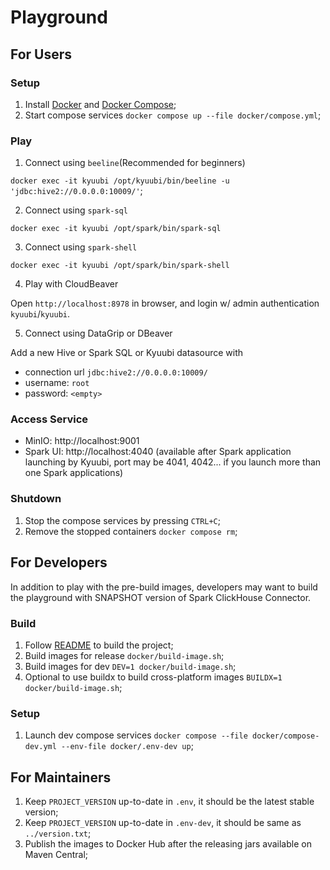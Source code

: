 Playground
===

## For Users

### Setup

1. Install [Docker](https://docs.docker.com/get-docker/) and [Docker Compose](https://docs.docker.com/compose/);
2. Start compose services `docker compose up --file docker/compose.yml`;

### Play

1. Connect using `beeline`(Recommended for beginners)

`docker exec -it kyuubi /opt/kyuubi/bin/beeline -u 'jdbc:hive2://0.0.0.0:10009/'`;

2. Connect using `spark-sql`

`docker exec -it kyuubi /opt/spark/bin/spark-sql`

3. Connect using `spark-shell`

`docker exec -it kyuubi /opt/spark/bin/spark-shell`

4. Play with CloudBeaver

Open `http://localhost:8978` in browser, and login w/ admin authentication `kyuubi`/`kyuubi`.

5. Connect using DataGrip or DBeaver

Add a new Hive or Spark SQL or Kyuubi datasource with

- connection url `jdbc:hive2://0.0.0.0:10009/`
- username: `root`
- password: `<empty>`

### Access Service

- MinIO: http://localhost:9001
- Spark UI: http://localhost:4040 (available after Spark application launching by Kyuubi, port may be 4041, 4042... if you launch more than one Spark applications)

### Shutdown

1. Stop the compose services by pressing `CTRL+C`; 
2. Remove the stopped containers `docker compose rm`;

## For Developers

In addition to play with the pre-build images, developers may want to build the playground with SNAPSHOT version of Spark ClickHouse Connector.

### Build

1. Follow [README](../README.md#build) to build the project;
2. Build images for release `docker/build-image.sh`;
3. Build images for dev `DEV=1 docker/build-image.sh`;
4. Optional to use buildx to build cross-platform images `BUILDX=1 docker/build-image.sh`;

### Setup

1. Launch dev compose services `docker compose --file docker/compose-dev.yml --env-file docker/.env-dev up`;

## For Maintainers

1. Keep `PROJECT_VERSION` up-to-date in `.env`, it should be the latest stable version;
2. Keep `PROJECT_VERSION` up-to-date in `.env-dev`, it should be same as `../version.txt`;
3. Publish the images to Docker Hub after the releasing jars available on Maven Central;
